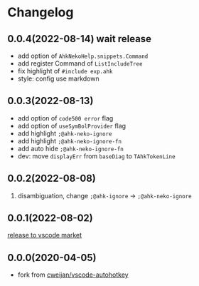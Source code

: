 # Changelog

## 0.0.4(2022-08-14) wait release

- add option of `AhkNekoHelp.snippets.Command`
- add register Command of `ListIncludeTree`
- fix highlight of `#include exp.ahk`
- style: config use markdown

## 0.0.3(2022-08-13)

- add option of `code500 error` flag
- add option of `useSymBolProvider` flag
- add highlight `;@ahk-neko-ignore`
- add highlight `;@ahk-neko-ignore-fn`
- add auto hide `;@ahk-neko-ignore-fn`
- dev: move `displayErr` from `baseDiag` to `TAhkTokenLine`

## 0.0.2(2022-08-08)

1. disambiguation, change `;@ahk-ignore` -> `;@ahk-neko-ignore`

## 0.0.1(2022-08-02)

[release to vscode market](https://marketplace.visualstudio.com/items?itemName=cat1122.vscode-autohotkey-neko-help)

## 0.0.0(2020-04-05)

- fork from [cweijan/vscode-autohotkey](https://github.com/cweijan/vscode-autohotkey)
